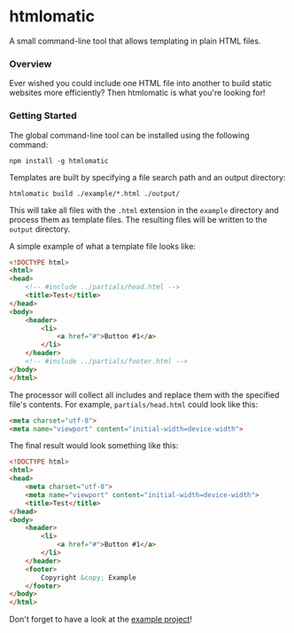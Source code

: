 # htmlomatic

A small command-line tool that allows templating in plain HTML files.

### Overview

Ever wished you could include one HTML file into another to build static websites more efficiently?
Then htmlomatic is what you're looking for!

### Getting Started

The global command-line tool can be installed using the following command:
```
npm install -g htmlomatic
```

Templates are built by specifying a file search path and an output directory:
```
htmlomatic build ./example/*.html ./output/
```
This will take all files with the `.html` extension in the `example` directory and process them as template files. The resulting files will be written to the `output` directory.

A simple example of what a template file looks like:
```html
<!DOCTYPE html>
<html>
<head>
    <!-- #include ../partials/head.html -->
    <title>Test</title>
</head>
<body>
    <header>
        <li>
            <a href="#">Button #1</a>
        </li>
    </header>
    <!-- #include ../partials/footer.html -->
</body>
</html>
```
The processor will collect all includes and replace them with the specified file's contents. For example, `partials/head.html` could look like this:
```html
<meta charset="utf-8">
<meta name="viewport" content="initial-width=device-width">
```

The final result would look something like this:
```html
<!DOCTYPE html>
<html>
<head>
    <meta charset="utf-8">
    <meta name="viewport" content="initial-width=device-width">
    <title>Test</title>
</head>
<body>
    <header>
        <li>
            <a href="#">Button #1</a>
        </li>
    </header>
    <footer>
        Copyright &copy; Example
    </footer>
</body>
</html>
```
Don't forget to have a look at the [example project](https://github.com/delightedcat/htmlomatic/tree/trunk/example)!
